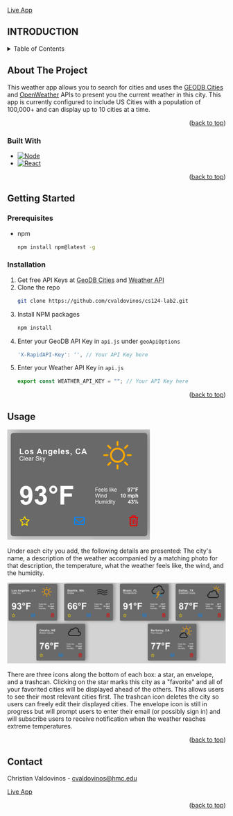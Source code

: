 <a name="readme-top"></a>
[Live App](https://christianvaldovinos.com/weather)

## INTRODUCTION

<!-- TABLE OF CONTENTS -->
<details>
  <summary>Table of Contents</summary>
  <ol>
    <li>
      <a href="#about-the-project">About The Project</a>
      <ul>
        <li><a href="#built-with">Built With</a></li>
      </ul>
    </li>
    <li>
      <a href="#getting-started">Getting Started</a>
      <ul>
        <li><a href="#prerequisites">Prerequisites</a></li>
        <li><a href="#installation">Installation</a></li>
      </ul>
    </li>
    <li><a href="#usage">Usage</a></li>
    <li><a href="#contact">Contact</a></li>
  </ol>
</details>



<!-- ABOUT THE PROJECT -->
## About The Project

[//]: # (Video of App)

This weather app allows you to search for cities and uses the [GEODB Cities](https://rapidapi.com/wirefreethought/api/geodb-cities) and [OpenWeather](https://openweathermap.org/api) APIs to present you the current weather in this city. This app is currently configured to include US Cities with a population of 100,000+ and can display up to 10 cities at a time.

<p align="right">(<a href="#readme-top">back to top</a>)</p>



### Built With
* [![Node][Node.js]][Node-url]
* [![React][React.js]][React-url]

<p align="right">(<a href="#readme-top">back to top</a>)</p>



<!-- GETTING STARTED -->
## Getting Started

### Prerequisites

* npm
  ```sh
  npm install npm@latest -g
  ```

### Installation

1. Get free API Keys at [GeoDB Cities](https://rapidapi.com/wirefreethought/api/geodb-cities/) and [Weather API](https://openweathermap.org/api)
2. Clone the repo
   ```sh
   git clone https://github.com/cvaldovinos/cs124-lab2.git
   ```
3. Install NPM packages
   ```sh
   npm install
   ```
4. Enter your GeoDB API Key in `api.js` under ```geoApiOptions```
   ```js
   'X-RapidAPI-Key': '', // Your API Key here
   ```
5. Enter your Weather API Key in `api.js`
   ```js
   export const WEATHER_API_KEY = ""; // Your API Key here
   ```
   
<p align="right">(<a href="#readme-top">back to top</a>)</p>



<!-- USAGE EXAMPLES -->
## Usage

![CityImage](public/CityImage.png)

Under each city you add, the following details are presented: The city's name, a description of the weather accompanied by a matching photo for that description, the temperature, what the weather feels like, the wind, and the humidity.

![VariousCitiesImage](public/VariousCitiesImage.png)

There are three icons along the bottom of each box: a star, an envelope, and a trashcan. Clicking on the star marks this city as a "favorite" and all of your favorited cities will be displayed ahead of the others. This allows users to see their most relevant cities first. The trashcan icon deletes the city so users can freely edit their displayed cities. The envelope icon is still in progress but will prompt users to enter their email (or possibly sign in) and will subscribe users to receive notification when the weather reaches extreme temperatures.

<p align="right">(<a href="#readme-top">back to top</a>)</p>


<!-- CONTACT -->
## Contact

Christian Valdovinos - cvaldovinos@hmc.edu

[Live App](https://christianvaldovinos.com/weather)

<p align="right">(<a href="#readme-top">back to top</a>)</p>



<!-- MARKDOWN LINKS & IMAGES -->
<!-- https://www.markdownguide.org/basic-syntax/#reference-style-links -->
[Node.js]: https://img.shields.io/badge/Node.js-339933?style=for-the-badge&logo=nodedotjs&logoColor=white
[Node-url]: https://nodejs.org/
[React.js]: https://img.shields.io/badge/React-20232A?style=for-the-badge&logo=react&logoColor=61DAFB
[React-url]: https://reactjs.org/
